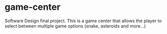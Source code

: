 # game-center
Software Design final project.
This is a game center that allows the player to select between multiple game options (snake, asteroids and more...)
